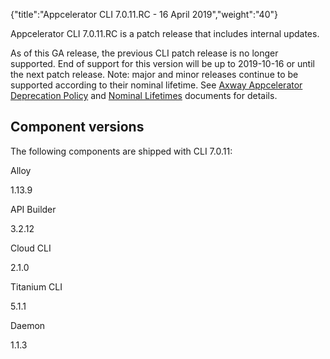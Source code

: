 {"title":"Appcelerator CLI 7.0.11.RC - 16 April 2019","weight":"40"}

Appcelerator CLI 7.0.11.RC is a patch release that includes internal updates.

As of this GA release, the previous CLI patch release is no longer supported. End of support for this version will be up to 2019-10-16 or until the next patch release. Note: major and minor releases continue to be supported according to their nominal lifetime. See [Axway Appcelerator Deprecation Policy](/docs/appc/AMPLIFY_Appcelerator_Services_Overview/Axway_Appcelerator_Deprecation_Policy/) and [Nominal Lifetimes](/docs/appc/AMPLIFY_Appcelerator_Services_Overview/Axway_Appcelerator_Product_Lifecycle/#NominalLifetimes) documents for details.

## Component versions

The following components are shipped with CLI 7.0.11:

Alloy

1.13.9

API Builder

3.2.12

Cloud CLI

2.1.0

Titanium CLI

5.1.1

Daemon

1.1.3
